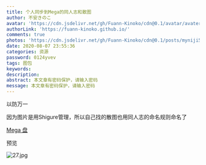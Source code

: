 ```yaml
---
title: 个人同步到Mega的同人志和散图
author: 不安きのこ
avatar: 'https://cdn.jsdelivr.net/gh/Fuann-Kinoko/cdn@0.1/avatar/avater-tsuki.png'
authorLink: 'https://fuann-kinoko.github.io/'
comments: true
photos: 'https://cdn.jsdelivr.net/gh/Fuann-Kinoko/cdn@0.1/posts/myniji5.webp'
date: 2020-08-07 23:55:36
categories: 资源
password: 0124yvev
tags: 图包
keywords:
description:
abstract: 本文章有密码保护，请输入密码
message: 本文章有密码保护，请输入密码
---
```

以防万一

因为图片是用Shigure管理，所以自己找的散图也用同人志的命名规则命名了

[Mega 盘](https://mega.nz/folder/3sUk1AjD#mSu1gcP_eF07FvfKnHaO9Q)

预览

![27.jpg](https://i.loli.net/2020/08/20/SYgRDeE2s9If7t8.jpg)
